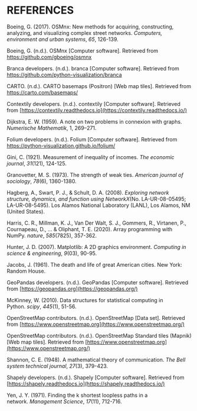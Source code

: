 # REFERENCES

Boeing, G. (2017). OSMnx: New methods for acquiring, constructing, analyzing, and visualizing complex street networks. *Computers, environment and urban systems*, *65*, 126-139.

Boeing, G. (n.d.). OSMnx [Computer software]. Retrieved from https://github.com/gboeing/osmnx

Branca developers. (n.d.). branca [Computer software]. Retrieved from https://github.com/python-visualization/branca

CARTO. (n.d.). CARTO basemaps (Positron) [Web map tiles]. Retrieved from https://carto.com/basemaps/

Contextily developers. (n.d.). contextily [Computer software]. Retrieved from [https://contextily.readthedocs.io](https://contextily.readthedocs.io/)

Dijkstra, E. W. (1959). A note on two problems in connexion with graphs. *Numerische Mathematik*, 1, 269–271.

Folium developers. (n.d.). Folium [Computer software]. Retrieved from https://python-visualization.github.io/folium/

Gini, C. (1921). Measurement of inequality of incomes. *The economic journal*, *31*(121), 124-125.

Granovetter, M. S. (1973). The strength of weak ties. *American journal of sociology*, *78*(6), 1360-1380.

Hagberg, A., Swart, P. J., & Schult, D. A. (2008). *Exploring network structure, dynamics, and function using NetworkX*(No. LA-UR-08-05495; LA-UR-08-5495). Los Alamos National Laboratory (LANL), Los Alamos, NM (United States).

Harris, C. R., Millman, K. J., Van Der Walt, S. J., Gommers, R., Virtanen, P., Cournapeau, D., ... & Oliphant, T. E. (2020). Array programming with NumPy. *nature*, *585*(7825), 357-362.

Hunter, J. D. (2007). Matplotlib: A 2D graphics environment. *Computing in science & engineering*, *9*(03), 90-95.

Jacobs, J. (1961). The death and life of great American cities. New York: Random House.

GeoPandas developers. (n.d.). GeoPandas [Computer software]. Retrieved from [https://geopandas.org](https://geopandas.org/)

McKinney, W. (2010). Data structures for statistical computing in Python. *scipy*, *445*(1), 51-56.

OpenStreetMap contributors. (n.d.). OpenStreetMap [Data set]. Retrieved from [https://www.openstreetmap.org](https://www.openstreetmap.org/)

OpenStreetMap contributors. (n.d.). OpenStreetMap Standard tiles (Mapnik) [Web map tiles]. Retrieved from [https://www.openstreetmap.org](https://www.openstreetmap.org/)

Shannon, C. E. (1948). A mathematical theory of communication. *The Bell system technical journal*, *27*(3), 379-423.

Shapely developers. (n.d.). Shapely [Computer software]. Retrieved from [https://shapely.readthedocs.io](https://shapely.readthedocs.io/)

Yen, J. Y. (1971). Finding the k shortest loopless paths in a network. *Management Science*, *17*(11), 712-716.
